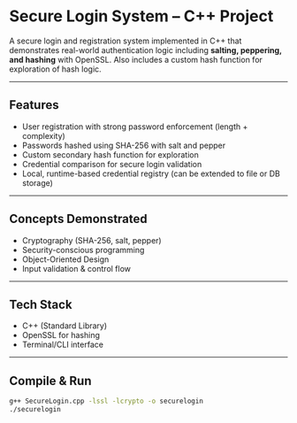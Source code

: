# Secure Login System – C++ Project

A secure login and registration system implemented in C++ that demonstrates real-world authentication logic including **salting, peppering, and hashing** with OpenSSL. Also includes a custom hash function for exploration of hash logic.

---

## Features
- User registration with strong password enforcement (length + complexity)
- Passwords hashed using SHA-256 with salt and pepper
- Custom secondary hash function for exploration
- Credential comparison for secure login validation
- Local, runtime-based credential registry (can be extended to file or DB storage)

---

## Concepts Demonstrated
- Cryptography (SHA-256, salt, pepper)
- Security-conscious programming
- Object-Oriented Design
- Input validation & control flow

---

## Tech Stack
- C++ (Standard Library)
- OpenSSL for hashing
- Terminal/CLI interface

---

## Compile & Run

```bash
g++ SecureLogin.cpp -lssl -lcrypto -o securelogin
./securelogin

